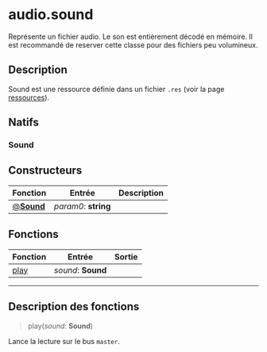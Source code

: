 # audio.sound

Représente un fichier audio.
Le son est entièrement décodé en mémoire.
Il est recommandé de reserver cette classe pour des fichiers peu volumineux.
## Description
Sound est une ressource définie dans un fichier `.res` (voir la page [ressources](/resources#Sound)).

## Natifs
### Sound
## Constructeurs
|Fonction|Entrée|Description|
|-|-|-|
|[@**Sound**](#ctor_0)| *param0*: **string**||
## Fonctions
|Fonction|Entrée|Sortie|
|-|-|-|
|[play](#func_0)|*sound*: **Sound**||


***
## Description des fonctions

<a id="func_0"></a>
> play(*sound*: **Sound**)

Lance la lecture sur le bus `master`.

